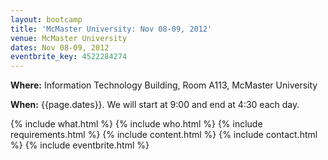 ```yaml
---
layout: bootcamp
title: 'McMaster University: Nov 08-09, 2012'
venue: McMaster University
dates: Nov 08-09, 2012
eventbrite_key: 4522284274
---
```

**Where:** Information Technology Building, Room A113, McMaster University

**When:** {{page.dates}}. We will start at 9:00 and end at 4:30 each day.

{% include what.html %}
{% include who.html %}
{% include requirements.html %}
{% include content.html %}
{% include contact.html %}
{% include eventbrite.html %}
